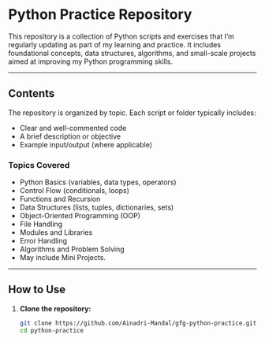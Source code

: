# Python Practice Repository

This repository is a collection of Python scripts and exercises that I’m regularly updating as part of my learning and practice. It includes foundational concepts, data structures, algorithms, and small-scale projects aimed at improving my Python programming skills.

---

## Contents

The repository is organized by topic. Each script or folder typically includes:

- Clear and well-commented code
- A brief description or objective
- Example input/output (where applicable)

### Topics Covered

- Python Basics (variables, data types, operators)
- Control Flow (conditionals, loops)
- Functions and Recursion
- Data Structures (lists, tuples, dictionaries, sets)
- Object-Oriented Programming (OOP)
- File Handling
- Modules and Libraries
- Error Handling
- Algorithms and Problem Solving
- May include Mini Projects.

---

## How to Use

1. **Clone the repository:**
   ```bash
   git clone https://github.com/Ainadri-Mandal/gfg-python-practice.git
   cd python-practice

